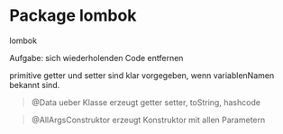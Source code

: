 Package lombok
==============

<artefactId>lombok</artefactId>

Aufgabe: sich wiederholenden Code entfernen

primitive getter und setter sind klar vorgegeben, wenn variablenNamen bekannt sind.


> @Data 
ueber Klasse
erzeugt getter setter, toString, hashcode

> @AllArgsConstruktor
erzeugt Konstruktor mit allen Parametern
